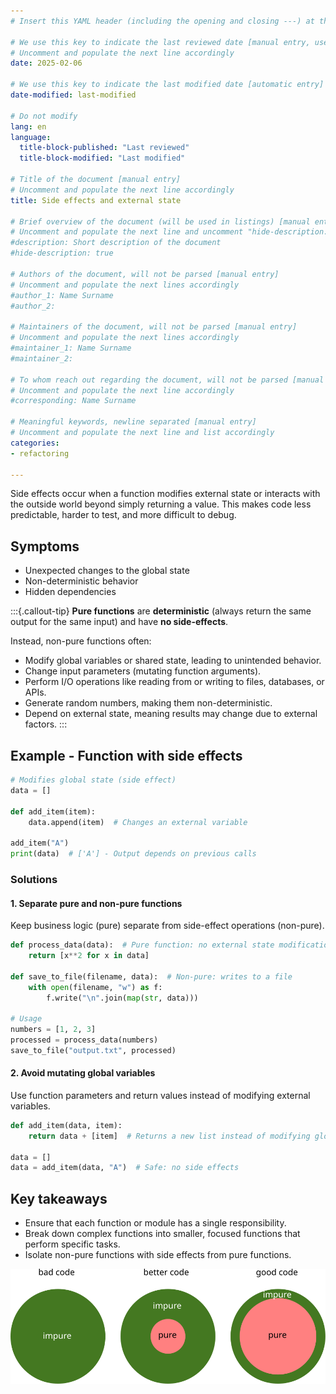 ```yaml
---
# Insert this YAML header (including the opening and closing ---) at the beginning of the document and fill it out accordingly

# We use this key to indicate the last reviewed date [manual entry, use YYYY-MM-DD]
# Uncomment and populate the next line accordingly
date: 2025-02-06

# We use this key to indicate the last modified date [automatic entry]
date-modified: last-modified

# Do not modify
lang: en
language: 
  title-block-published: "Last reviewed"
  title-block-modified: "Last modified"

# Title of the document [manual entry]
# Uncomment and populate the next line accordingly
title: Side effects and external state

# Brief overview of the document (will be used in listings) [manual entry]
# Uncomment and populate the next line and uncomment "hide-description: true".
#description: Short description of the document
#hide-description: true

# Authors of the document, will not be parsed [manual entry]
# Uncomment and populate the next lines accordingly
#author_1: Name Surname
#author_2:

# Maintainers of the document, will not be parsed [manual entry]
# Uncomment and populate the next lines accordingly
#maintainer_1: Name Surname
#maintainer_2:

# To whom reach out regarding the document, will not be parsed [manual entry]
# Uncomment and populate the next line accordingly
#corresponding: Name Surname

# Meaningful keywords, newline separated [manual entry]
# Uncomment and populate the next line and list accordingly
categories: 
- refactoring

---
```


Side effects occur when a function modifies external state or interacts with the outside world beyond simply returning a value. This makes code less predictable, harder to test, and more difficult to debug.

## Symptoms

- Unexpected changes to the global state
- Non-deterministic behavior
- Hidden dependencies

:::{.callout-tip}
**Pure functions** are **deterministic** (always return the same output for the same input) and have **no side-effects**.

Instead, non-pure functions often:

- Modify global variables or shared state, leading to unintended behavior.
- Change input parameters (mutating function arguments).
- Perform I/O operations like reading from or writing to files, databases, or APIs.
- Generate random numbers, making them non-deterministic.
- Depend on external state, meaning results may change due to external factors.
:::

## Example - Function with side effects
```python
# Modifies global state (side effect)
data = []

def add_item(item):
    data.append(item)  # Changes an external variable

add_item("A")
print(data)  # ['A'] - Output depends on previous calls

```

### Solutions

#### 1. Separate pure and non-pure functions
Keep business logic (pure) separate from side-effect operations (non-pure).

```python
def process_data(data):  # Pure function: no external state modification
    return [x**2 for x in data]

def save_to_file(filename, data):  # Non-pure: writes to a file
    with open(filename, "w") as f:
        f.write("\n".join(map(str, data)))

# Usage
numbers = [1, 2, 3]
processed = process_data(numbers)
save_to_file("output.txt", processed)
```

#### 2. Avoid mutating global variables
Use function parameters and return values instead of modifying external variables.

```python
def add_item(data, item):
    return data + [item]  # Returns a new list instead of modifying global state

data = []
data = add_item(data, "A")  # Safe: no side effects
```

## Key takeaways

- Ensure that each function or module has a single responsibility. 
- Break down complex functions into smaller, focused functions that perform specific tasks. 
- Isolate non-pure functions with side effects from pure functions.

![*CC-BY-4.0 CodeRefinery*](/docs/img/good-vs-bad.svg)